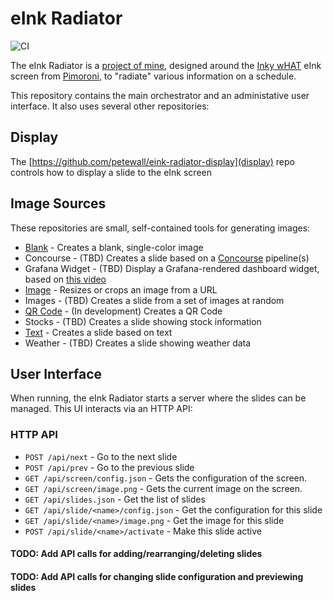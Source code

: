 # eInk Radiator

![CI](https://ci.petewall.net/api/v1/teams/main/pipelines/eink-radiator/jobs/test-eink-radiator/badge)

The eInk Radiator is a [project of mine](https://petewall.net/tag/eink-radiator/), designed around the [Inky wHAT](https://shop.pimoroni.com/products/inky-what) eInk screen from [Pimoroni](https://shop.pimoroni.com/), to "radiate" various information on a schedule.

This repository contains the main orchestrator and an administative user interface. It also uses several other repositories:

## Display

The [https://github.com/petewall/eink-radiator-display](display) repo controls how to display a slide to the eInk screen

## Image Sources

These repositories are small, self-contained tools for generating images:

* [Blank](https://github.com/petewall/eink-radiator-image-source-blank) - Creates a blank, single-color image
* Concourse - (TBD) Creates a slide based on a [Concourse](https://concourse-ci.org/) pipeline(s)
* Grafana Widget - (TBD) Display a Grafana-rendered dashboard widget, based on [this video](https://www.youtube.com/watch?v=AEQhsWX4v78)
* [Image](https://github.com/petewall/eink-radiator-image-source-image) - Resizes or crops an image from a URL
* Images - (TBD) Creates a slide from a set of images at random
* [QR Code](https://github.com/petewall/eink-radiator-image-source-qr-code) - (In development) Creates a QR Code
* Stocks - (TBD) Creates a slide showing stock information
* [Text](https://github.com/petewall/eink-radiator-image-source-text) - Creates a slide based on text
* Weather - (TBD) Creates a slide showing weather data

## User Interface

When running, the eInk Radiator starts a server where the slides can be managed. This UI interacts via an HTTP API:

### HTTP API

* `POST /api/next` - Go to the next slide
* `POST /api/prev` - Go to the previous slide
* `GET /api/screen/config.json` - Gets the configuration of the screen.
* `GET /api/screen/image.png` - Gets the current image on the screen.
* `GET /api/slides.json` - Get the list of slides
* `GET /api/slide/<name>/config.json` - Get the configuration for this slide
* `GET /api/slide/<name>/image.png` - Get the image for this slide
* `POST /api/slide/<name>/activate` - Make this slide active

#### TODO: Add API calls for adding/rearranging/deleting slides
#### TODO: Add API calls for changing slide configuration and previewing slides
